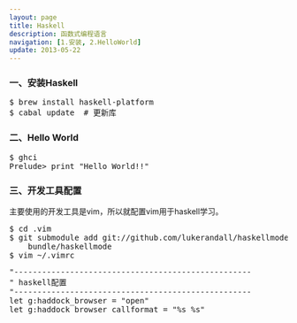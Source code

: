 ```yaml
---
layout: page
title: Haskell
description: 函数式编程语言
navigation: [1.安装, 2.HelloWorld]
update: 2013-05-22
---
```


<section id="1">
    <div class="page-header">
        <h3>一、安装Haskell</h3>
    </div>
<pre>
$ brew install haskell-platform
$ cabal update  # 更新库
</pre>

</section>

<section id="2">
    <div class="page-header">
        <h3>二、Hello World</h3>
    </div>
<pre>
$ ghci
Prelude> print "Hello World!!"
</pre>
</section>

<section id="2">
    <div class="page-header">
        <h3>三、开发工具配置</h3>
    </div>
    <p>主要使用的开发工具是vim，所以就配置vim用于haskell学习。</p>
<pre>
$ cd .vim
$ git submodule add git://github.com/lukerandall/haskellmode-vim.git \
    bundle/haskellmode
$ vim ~/.vimrc
</pre>
<pre>
"---------------------------------------------------
" haskell配置
"---------------------------------------------------
let g:haddock_browser = "open"
let g:haddock_browser_callformat = "%s %s"
</pre>
</section>